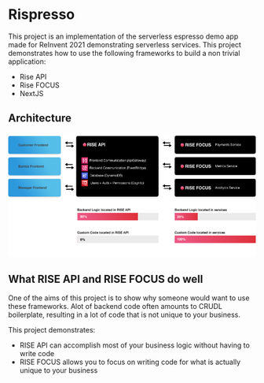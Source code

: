 # Rispresso

This project is an implementation of the serverless espresso demo app made for ReInvent 2021 demonstrating serverless services. This project demonstrates how to use the following frameworks to build a non trivial application:

-   Rise API
-   Rise FOCUS
-   NextJS

## Architecture

![](./overview.png)

## What RISE API and RISE FOCUS do well

One of the aims of this project is to show why someone would want to use these frameworks. Alot of backend code often amounts to CRUDL boilerplate, resulting in a lot of code that is not unique to your business.

This project demonstrates:

-   RISE API can accomplish most of your business logic without having to write code
-   RISE FOCUS allows you to focus on writing code for what is actually unique to your business
